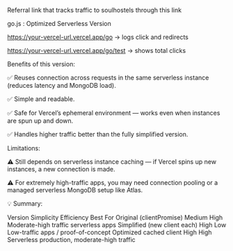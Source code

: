 Referral link that tracks traffic to soulhostels through this link

go.js : Optimized Serverless Version 


https://your-vercel-url.vercel.app/go → logs click and redirects

https://your-vercel-url.vercel.app/go/test → shows total clicks




Benefits of this version:

✅ Reuses connection across requests in the same serverless instance (reduces latency and MongoDB load).

✅ Simple and readable.

✅ Safe for Vercel’s ephemeral environment — works even when instances are spun up and down.

✅ Handles higher traffic better than the fully simplified version.

Limitations:

⚠️ Still depends on serverless instance caching — if Vercel spins up new instances, a new connection is made.

⚠️ For extremely high-traffic apps, you may need connection pooling or a managed serverless MongoDB setup like Atlas.




💡 Summary:

Version	                            Simplicity	                      Efficiency	                       Best For
Original (clientPromise)	         Medium	                           High	                     Moderate-high traffic serverless apps
Simplified (new client each)	     High	                            Low	                    Low-traffic apps / proof-of-concept
Optimized cached client	             High	                            High	           Serverless production, moderate-high traffic
